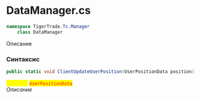 
# DataManager.cs
```csharp
namespace TigerTrade.Tc.Manager  
    class DataManager
```

Описание

### Синтаксис
```csharp
public static void ClientUpdateUserPosition(UserPositionData position)
```

<mark style="color:yellow;">`position`</mark> <mark style="color:red;">*`UserPositionData`*</mark>  
 *Описание*  
  

                    
                    